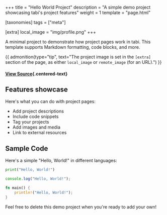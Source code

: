 +++
title = "Hello World Project"
description = "A simple demo project showcasing tabi's project features"
weight = 1
template = "page.html"

[taxonomies]
tags = ["meta"]

[extra]
local_image = "img/profile.png"
+++

A minimal project to demonstrate how project pages work in tabi. This template supports Markdown formatting, code blocks, and more.

{{ admonition(type="tip", text="The project image is set in the `[extra]` section of the page, as either `local_image` or `remote_image` (for an URL).") }}

#### [View Source](https://github.com/welpo/tabi-start){.centered-text}

## Features showcase

Here's what you can do with project pages:

- Add project descriptions
- Include code snippets
- Tag your projects
- Add images and media
- Link to external resources

## Sample Code

Here's a simple "Hello, World!" in different languages:

```python
print("Hello, World!")
```

```javascript
console.log("Hello, World!");
```

```rust
fn main() {
    println!("Hello, World!");
}
```

Feel free to delete this demo project when you're ready to add your own!
